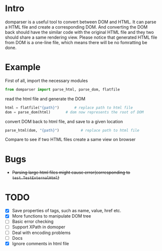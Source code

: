 # Intro
domparser is a useful tool to convert between DOM and HTML. It can parse a HTML file and create a corresponding DOM. And converting the DOM back should have the similar code with the original HTML file and they two should share a same rendering view. Please notice that generated HTML file from DOM is a one-line file, which means there will be no fomratting be done.


# Example
First of all, import the necessary modules
```python
from domparser import parse_html, parse_dom, flatfile
```
read the html file and generate the DOM
```python
html = flatfile("{path}")       # replace path to html file
dom = parse_dom(html)       # dom now represents the root of DOM
```
convert DOM back to html file, and save to a given location
```python
parse_html(dom, "{path}")          # replace path to html file
```
Compare to see if two HTML files create a same view on browser

# Bugs
- ~~Parsing large html files might cause error(corresponding to `test.TestExternalHtml`)~~


# TODO
- [x] Save properties of tags, such as name, value, href etc.
- [x] More functions to manipulate DOM tree
- [ ] Basic error checking
- [ ] Support XPath in domoper
- [ ] Deal with encoding problems
- [ ] Docs
- [x] Ignore comments in html file